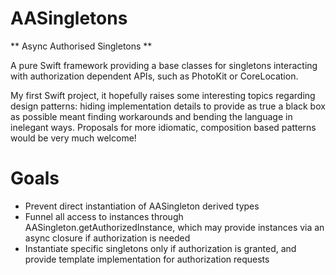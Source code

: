 # AASingletons
** Async Authorised Singletons **

A pure Swift framework providing a base classes for singletons interacting with authorization dependent APIs, such as PhotoKit or CoreLocation.

My first Swift project, it hopefully raises some interesting topics regarding design patterns: hiding implementation details to provide as true a black box as possible meant finding workarounds and bending the language in inelegant ways. Proposals for more idiomatic, composition based patterns would be very much welcome!

# Goals

* Prevent direct instantiation of AASingleton derived types
* Funnel all access to instances through AASingleton.getAuthorizedInstance, which may provide instances via an async closure if authorization is needed
* Instantiate specific singletons only if authorization is granted, and provide template implementation for authorization requests
